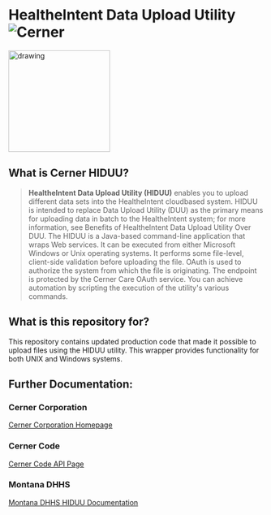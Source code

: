 # HealtheIntent Data Upload Utility ![Cerner](https://logos-download.com/wp-content/uploads/2016/10/Cerner_Corporation_logo.png)

<img src="https://logos-download.com/wp-content/uploads/2016/10/Cerner_Corporation_logo.png" alt="drawing" style="width:200px;"/>

## What is Cerner HIDUU?
>**HealtheIntent Data Upload Utility (HIDUU)** enables you to upload different data sets into the HealtheIntent cloudbased system. HIDUU is intended to replace Data Upload Utility (DUU) as the primary means for uploading data in batch to the HealtheIntent system; for more information, see Benefits of HealtheIntent Data Upload Utility Over DUU. The HIDUU is a Java-based command-line application that wraps Web services. It can be executed from either Microsoft Windows or Unix operating systems. It performs some file-level, client-side validation before uploading the file. OAuth is used to authorize the system from which the file is originating. The endpoint is protected by the Cerner Care OAuth service. You can achieve automation by scripting the execution of the utility's various commands.

## What is this repository for?
This repository contains updated production code that made it possible to upload files using the HIDUU utility. This wrapper provides functionality for both UNIX and Windows systems.

## Further Documentation:
### Cerner Corporation
[Cerner Corporation Homepage](https://www.cerner.com/)

### Cerner Code
[Cerner Code API Page](https://docs.healtheintent.com/#introduction)

### Montana DHHS
[Montana DHHS HIDUU Documentation](https://dphhs.mt.gov/Portals/85/hrd/documents/MPATHDAPHHIDUUDataSubmissionOverviewandInstructions.pdf)
